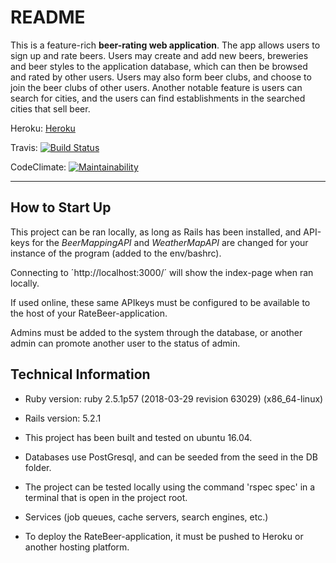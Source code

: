 # README

This is a feature-rich **beer-rating web application**. The app allows users to sign up and rate beers. Users may create and add new beers, breweries and beer styles to the application database, which can then be browsed and rated by other users. Users may also form beer clubs, and choose to join the beer clubs of other users. Another notable feature is users can search for cities, and the users can find establishments in the searched cities that sell beer. 

Heroku:
[Heroku](https://shrouded-stream-47285.herokuapp.com/)

Travis:
[![Build Status](https://travis-ci.org/Avocadososemix/RateBeer.svg?branch=master)](https://travis-ci.org/Avocadososemix/RateBeer)

CodeClimate:
[![Maintainability](https://api.codeclimate.com/v1/badges/d928663b561b531693b7/maintainability)](https://codeclimate.com/github/Avocadososemix/RateBeer/maintainability)

---

## How to Start Up

This project can be ran locally, as long as Rails has been installed, and API-keys for the *BeerMappingAPI* and *WeatherMapAPI* are changed for your instance of the program (added to the env/bashrc).  

Connecting to ´http://localhost:3000/´ will show the index-page when ran locally.  

If used online, these same APIkeys must be configured to be available to the host of your RateBeer-application.  

Admins must be added to the system through the database, or another admin can promote another user to the status of admin.

## Technical Information


* Ruby version: ruby 2.5.1p57 (2018-03-29 revision 63029) (x86_64-linux)

* Rails version: 5.2.1

* This project has been built and tested on ubuntu 16.04.

* Databases use PostGresql, and can be seeded from the seed in the DB folder.

* The project can be tested locally using the command 'rspec spec' in a terminal that is open in the project root.

* Services (job queues, cache servers, search engines, etc.)

* To deploy the RateBeer-application, it must be pushed to Heroku or another hosting platform.

